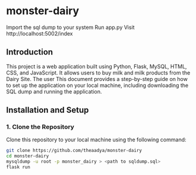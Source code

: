 # monster-dairy
Import the sql dump to your system
Run app.py
Visit http://localhost:5002/index 

## Introduction
This project is a web application built using Python, Flask, MySQL, HTML, CSS, and JavaScript. It allows users to buy milk and milk products from the Dairy Site. The user 
This document provides a step-by-step guide on how to set up the application on your local machine, including downloading the SQL dump and running the application.

## Installation and Setup

### 1. Clone the Repository

Clone this repository to your local machine using the following command:

```bash
git clone https://github.com/theaadya/monster-dairy
cd monster-dairy
mysqldump -u root -p monster_dairy > <path to sqldump.sql>
flask run
